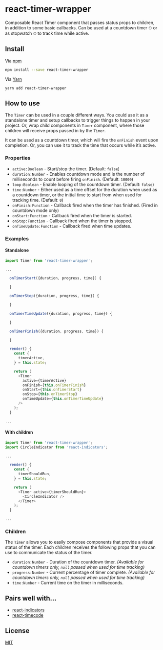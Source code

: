 # react-timer-wrapper

Composable React Timer component that passes status props to children, in addition
to some basic callbacks. Can be used at a countdown timer ⏲ or as stopwatch ⏱ to track
time while active.

## Install

Via [npm](https://npmjs.com/package/react-timer-wrapper)

```sh
npm install --save react-timer-wrapper
```

Via [Yarn](https://yarn.fyi/react-timer-wrapper)

```sh
yarn add react-timer-wrapper
```

## How to use

The `Timer` can be used in a couple different ways. You could use it as a standalone
timer and setup callbacks to trigger things to happen in your project. Or, wrap
child components in `Timer` component, where those children will receive
props passed in by the `Timer`.

It can be used as a countdown timer, which will fire the `onFinish` event upon
completion. Or, you can use it to track the time that occurs while it’s active.

### Properties

* `active:Boolean` - Start/stop the timer. (Default: `false`)
* `duration:Number` - Enables countdown mode and is the number of milliseconds to count before firing `onFinish`. (Default: `10000`)
* `loop:Boolean` - Enable looping of the countdown timer. (Default: `false`)
* `time:Number` - Either used as a time offset for the duration when used as a countdown timer, or the initial time to start from when used for tracking time. (Default: `0`)
* `onFinish:Function` - Callback fired when the timer has finished. (Fired in countdown mode only)
* `onStart:Function` - Callback fired when the timer is started.
* `onStop:Function` - Callback fired when the timer is stopped.
* `onTimeUpdate:Function` - Callback fired when time updates.

### Examples

#### Standalone

```js
import Timer from 'react-timer-wrapper';

...

  onTimerStart({duration, progress, time}) {

  }

  onTimerStop({duration, progress, time}) {

  }

  onTimerTimeUpdate({duration, progress, time}) {

  }

  onTimerFinish({duration, progress, time}) {

  }

  render() {
    const {
      timerActive,
    } = this.state;

    return (
      <Timer
        active={timerActive}
        onFinish={this.onTimerFinish}
        onStart={this.onTimerStart}
        onStop={this.onTimerStop}
        onTimeUpdate={this.onTimerTimeUpdate}
      />
    );
  }

...

```

#### With children

```js
import Timer from 'react-timer-wrapper';
import CircleIndicator from 'react-indicators';

...

  render() {
    const {
      timerShouldRun,
    } = this.state;

    return (
      <Timer active={timerShouldRun}>
        <CircleIndicator />
      </Timer>
    );
  }

...

```

### Children

The `Timer` allows you to easily compose components that provide a visual
status of the timer. Each children receives the following props that you can use
to communicate the status of the timer.

* `duration:Number` - Duration of the countdown timer. _(Available for countdown timers only, `null` passed when used for time tracking)_
* `progress:Number` - Current percentage of timer complete. _(Available for countdown timers only, `null` passed when used for time tracking)_
* `time:Number` - Current time on the timer in milliseconds.

## Pairs well with...

* [react-indicators](https://github.com/ryanhefner/react-indicators)
* [react-timecode](https://github.com/ryanhefner/react-timecode)

## License

[MIT](LICENSE)
